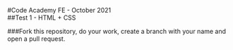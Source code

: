 #Code Academy FE - October 2021   
##Test 1 - HTML + CSS

###Fork this repository, do your work, create a branch with your name and open a pull request.